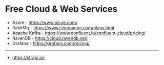 # Free Cloud & Web Services

- Azure - https://www.azure.com/
- RabitMq - https://www.cloudamqp.com/plans.html
- Apache Kafka - https://www.confluent.io/confluent-cloud/pricing/
- RavenDB - https://cloud.ravendb.net/
- Grafana - https://grafana.com/pricing/




-----------------------------------
- https://strapi.io/


